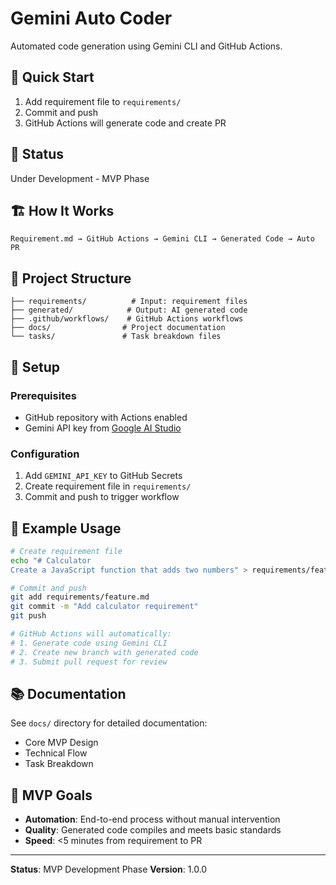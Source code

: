 # Gemini Auto Coder

Automated code generation using Gemini CLI and GitHub Actions.

## 🎯 Quick Start
1. Add requirement file to `requirements/`
2. Commit and push
3. GitHub Actions will generate code and create PR

## 🚧 Status
Under Development - MVP Phase

## 🏗️ How It Works

```
Requirement.md → GitHub Actions → Gemini CLI → Generated Code → Auto PR
```

## 📁 Project Structure

```
├── requirements/          # Input: requirement files
├── generated/            # Output: AI generated code
├── .github/workflows/    # GitHub Actions workflows
├── docs/                # Project documentation
└── tasks/               # Task breakdown files
```

## 🚀 Setup

### Prerequisites
- GitHub repository with Actions enabled
- Gemini API key from [Google AI Studio](https://aistudio.google.com/)

### Configuration
1. Add `GEMINI_API_KEY` to GitHub Secrets
2. Create requirement file in `requirements/`
3. Commit and push to trigger workflow

## 📝 Example Usage

```bash
# Create requirement file
echo "# Calculator
Create a JavaScript function that adds two numbers" > requirements/feature.md

# Commit and push
git add requirements/feature.md
git commit -m "Add calculator requirement"
git push

# GitHub Actions will automatically:
# 1. Generate code using Gemini CLI
# 2. Create new branch with generated code
# 3. Submit pull request for review
```

## 📚 Documentation

See `docs/` directory for detailed documentation:
- Core MVP Design
- Technical Flow
- Task Breakdown

## 🎯 MVP Goals

- **Automation**: End-to-end process without manual intervention
- **Quality**: Generated code compiles and meets basic standards
- **Speed**: <5 minutes from requirement to PR

---

**Status**: MVP Development Phase
**Version**: 1.0.0
